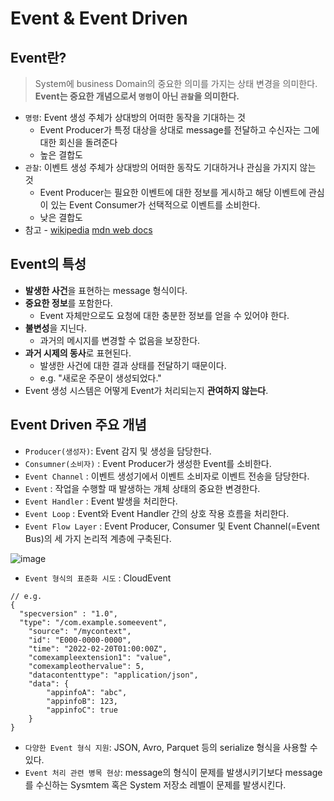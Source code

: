 # Event & Event Driven

## Event란?

> System에 business Domain의 중요한 의미를 가지는 상태 변경을 의미한다.
> **Event는 중요한 개념으로서 `명령`이 아닌 `관찰`을 의미한다.**
* `명령`: Event 생성 주체가 상대방의 어떠한 동작을 기대하는 것
  * Event Producer가 특정 대상을 상대로 message를 전달하고 수신자는 그에 대한 회신을 돌려준다
  * 높은 결합도
* `관찰`: 이벤트 생성 주체가 상대방의 어떠한 동작도 기대하거나 관심을 가지지 않는 것
  * Event Producer는 필요한 이벤트에 대한 정보를 게시하고 해당 이벤트에 관심이 있는 Event Consumer가 선택적으로 이벤트를 소비한다.
  * 낮은 결합도
* 참고 - [wikipedia](https://ko.wikipedia.org/wiki/%EC%9D%B4%EB%B2%A4%ED%8A%B8_(%EC%BB%B4%ED%93%A8%ED%8C%85)) [mdn web docs](https://developer.mozilla.org/en-US/docs/Web/Events)

## Event의 특성

* **발생한 사건**을 표현하는 message 형식이다.
* **중요한 정보**를 포함한다.
  * Event 자체만으로도 요청에 대한 충분한 정보를 얻을 수 있어야 한다.
* **불변성**을 지닌다.
  * 과거의 메시지를 변경할 수 없음을 보장한다.
* **과거 시제의 동사**로 표현된다.
  * 발생한 사건에 대한 결과 상태를 전달하기 때문이다.
  * e.g. "새로운 주문이 생성되었다."
* Event 생성 시스템은 어떻게 Event가 처리되는지 **관여하지 않는다**. 

## Event Driven 주요 개념

* `Producer(생성자)`: Event 감지 및 생성을 담당한다.
* `Consumner(소비자)` : Event Producer가 생성한 Event를 소비한다.
* `Event Channel` : 이벤트 생성기에서 이벤트 소비자로 이벤트 전송을 담당한다.
* `Event` : 작업을 수행할 때 발생하는 개체 상태의 중요한 변경한다.
* `Event Handler` : Event 발생을 처리한다.
* `Event Loop` : Event와 Event Handler 간의 상호 작용 흐름을 처리한다.
* `Event Flow Layer` : Event Producer, Consumer 및 Event Channel(=Event Bus)의 세 가지 논리적 계층에 구축된다.

![image](https://user-images.githubusercontent.com/62865808/169639218-9b59863b-b57b-4b3d-828c-ed69f6b32224.png)

* `Event 형식의 표준화 시도` : CloudEvent
```
// e.g.
{
  "specversion" : "1.0",
  "type": "/com.example.someevent",
	"source": "/mycontext",
	"id": "E000-0000-0000",
	"time": "2022-02-20T01:00:00Z",
	"comexampleextension1": "value",
	"comexampleothervalue": 5,
	"datacontenttype": "application/json",
	"data": {
		"appinfoA": "abc",
		"appinfoB": 123,
		"appinfoC": true
	}
}
```

* `다양한 Event 형식 지원`: JSON, Avro, Parquet 등의 serialize 형식을 사용할 수 있다.
* `Event 처리 관련 병목 현상`: message의 형식이 문제를 발생시키기보다 message를 수신하는 Sysmtem 혹은 System 저장소 레벨이 문제를 발생시킨다.
